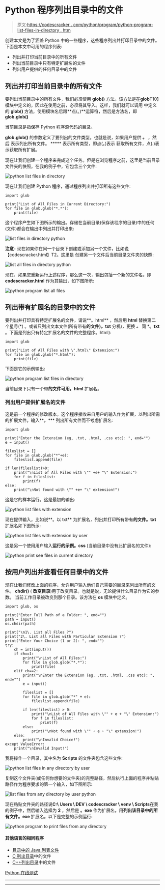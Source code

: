 # Python 程序列出目录中的文件

> 原文:[https://codescracker . com/python/program/python-program-list-files-in-directory . htm](https://codescracker.com/python/program/python-program-list-files-in-directory.htm)

创建本文是为了涵盖 Python 中的一些程序，这些程序列出并打印目录中的文件。下面是本文中可用的程序列表:

*   列出并打印当前目录中的所有文件
*   列出当前目录中只有特定扩展名的文件
*   列出用户提供的任何目录中的文件

## 列出并打印当前目录中的所有文件

要列出当前目录中的所有文件，我们必须使用 **glob()** 方法。该方法是在**glob**T10】模块中定义的，因此在使用之前，必须将其导入。这样，我们就可以调用 中定义的 **glob()** 方法，使用模块名后跟**点(。)**运算符，然后是方法名，即 **glob.glob()**

当前目录是指保存 Python 程序源代码的目录。

**glob.glob()** 的参数定义了要列出的文件类型。也就是说，如果用户提供 ***。*** ，然后 表示列出所有文件。 ***** 表示所有类型，即点(。)表示 获取所有文件，点(.)表示获取所有扩展。

现在让我们创建一个程序来完成这个任务。但是在浏览程序之前，这里是当前目录文件夹的快照，在我的例子中，它包含三个文件:

![python list files in directory](../Images/e2ef10e9d553ec956aaf0cc0fab729b4.png)

现在让我们创建 Python 程序，通过程序列出并打印所有这些文件:

```
import glob

print("List of All Files in Current Directory:")
for file in glob.glob("*.*"):
    print(file)
```

这个程序产生如下图所示的输出。存储在当前目录(保存该程序的目录)中的任何(文件)都会在输出中列出并打印出来:

![list files in directory python](../Images/7cdc3ee646cfec55472c7aaddaff7216.png)

**注意-** 现在如果你在同一个目录下创建或添加另一个文件，比如说【codescracker.html】T2。这里是 创建另一个文件后当前目录文件夹的快照:

![list all files in directory python](../Images/1743531065369146d6b1d81bb320dc5b.png)

现在，如果您重新运行上述程序，那么这一次，输出包括一个新的文件名，即**codescracker.html** 作为其输出，如下图所示:

![python program list all files](../Images/aee041d9dc20c1d5dcd735abe547f74b.png)

## 列出带有扩展名的目录中的文件

要列出并打印具有特定扩展名的文件，请说**。html** ，然后用 **html** 替换第二个星号(*) 。或者只列出文本文件(所有带有**的文件)。txt** 分机)，更换 ***。*** 同 ***。txt** 。下面是列出只有特定扩展名的文件的完整程序。html):

```
import glob

print("List of All Files with \".html\" Extension:")
for file in glob.glob("*.html"):
    print(file)
```

下面是它的示例输出:

![python program list files in directory](../Images/1e6c61cac052daa5339062fe20e064d1.png)

当前目录下只有一个带**的文件可用。html** 扩展名。

### 列出用户提供扩展名的文件

这是前一个程序的修改版本。这个程序接收来自用户的输入作为扩展，以列出所需的扩展文件。输入**。*** 列出所有文件而不考虑扩展名:

```
import glob

print("Enter the Extension (eg, .txt, .html, .css etc): ", end="")
e = input()

fileslist = []
for file in glob.glob("*"+e):
    fileslist.append(file)

if len(fileslist)>0:
    print("\nList of All Files with \"" +e+ "\" Extension:")
    for f in fileslist:
        print(f)
else:
    print("\nNot found with \"" +e+ "\" extension!")
```

这是它的样本运行。这是最初的输出:

![python list files with extension](../Images/082eb3b06a73a997264885df31d2f3f8.png)

现在提供输入，比如说**。以 txt** 为扩展名，列出并打印所有带有**的文件。txt** 扩展名如下图所示:

![python list files with extension by user](../Images/048259db5924161d487799f194c3d0e1.png)

这是另一个使用用户输入**运行的示例。css** (当前目录中没有此扩展名的文件):

![python print see files in current directory](../Images/bcf2d246f92e9ba573b5e4203e59f348.png)

## 按用户列出并查看任何目录中的文件

现在让我们修改上面的程序，允许用户输入他们自己需要的目录来列出所有的文件。 **chdir()** ( **改变目录**)用于改变目录。也就是说，无论提供什么目录作为它的参数。 当前工作目录被改变到那个目录。该方法在 **os** 模块中定义。

```
import glob, os

print("Enter Full Path of a Folder: ", end="")
path = input()
os.chdir(path)

print("\n1\. List all Files ?")
print("2\. List all Files with Particular Extension ?")
print("Enter Your Choice (1 or 2): ", end="")
try:
    ch = int(input())
    if ch==1:
        print("\nList of All Files:")
        for file in glob.glob("*.*"):
            print(file)
    elif ch==2:
        print("\nEnter the Extension (eg, .txt, .html, .css etc): ", end="")
        e = input()

        fileslist = []
        for file in glob.glob("*" + e):
            fileslist.append(file)

        if len(fileslist) > 0:
            print("\nList of All Files with \"" + e + "\" Extension:")
            for f in fileslist:
                print(f)
        else:
            print("\nNot found with \"" + e + "\" extension!")
    else:
        print("\nInvalid Choice!")
except ValueError:
    print("\nInvalid Input!")
```

我将操作一个目录，其中名为 **Scripts** 的文件夹包含这些文件:

![python list files in any directory by user](../Images/379cdd5ed3052d8b48b47ca33d16173d.png)

复制这个文件夹(或任何你想要的文件夹)的完整路径，然后执行上面的程序并粘贴路径作为程序要求的第一个输入，如下图所示:

![list files from any directory by user python](../Images/79c29f214bbea1020eddb5934f776cb8.png)

现在粘贴文件夹的路径说**C:\ Users \ DEV \ codescracker \ venv \ Scripts**在我的例子中，然后输入选择为 **2** ，然后是 **。exe** 作为扩展名，用**列出该目录中的所有文件。exe** 扩展名。以下是完整的示例运行:

![python program to print files from any directory](../Images/6b1e5beb02eb70c33a88c34b5750fbe6.png)

#### 其他语言的相同程序

*   [目录中的 Java 列表文件](/java/program/java-program-list-files-in-directory.htm)
*   [C 列出目录](/c/program/c-program-list-files-in-directory.htm)中的文件
*   [C++列出目录](/cpp/program/cpp-program-list-files-in-directory.htm)中的文件

[Python 在线测试](/exam/showtest.php?subid=10)

* * *

* * *